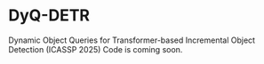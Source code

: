 # DyQ-DETR
Dynamic Object Queries for Transformer-based Incremental Object Detection (ICASSP 2025)
Code is coming soon.
